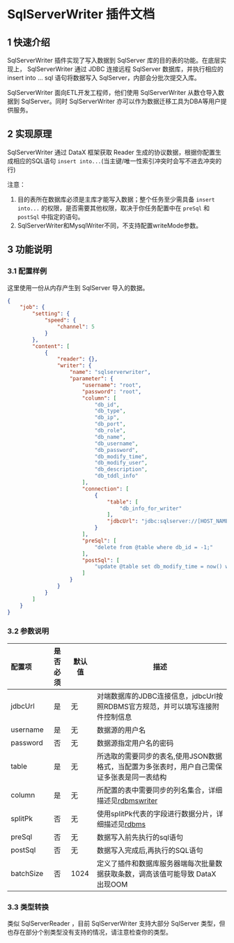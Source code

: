 # SqlServerWriter 插件文档

## 1 快速介绍

SqlServerWriter 插件实现了写入数据到 SqlServer 库的目的表的功能。在底层实现上， SqlServerWriter 通过 JDBC 连接远程 SqlServer 数据库，并执行相应的 insert into ...  sql 语句将数据写入 SqlServer，内部会分批次提交入库。

SqlServerWriter 面向ETL开发工程师，他们使用 SqlServerWriter 从数仓导入数据到 SqlServer。同时 SqlServerWriter 亦可以作为数据迁移工具为DBA等用户提供服务。

## 2 实现原理

SqlServerWriter 通过 DataX 框架获取 Reader 生成的协议数据，根据你配置生成相应的SQL语句 `insert into...`(当主键/唯一性索引冲突时会写不进去冲突的行)

注意：

1. 目的表所在数据库必须是主库才能写入数据；整个任务至少需具备 `insert into...` 的权限，是否需要其他权限，取决于你任务配置中在 `preSql` 和 `postSql` 中指定的语句。
2. SqlServerWriter和MysqlWriter不同，不支持配置writeMode参数。

## 3 功能说明

### 3.1 配置样例

这里使用一份从内存产生到 SqlServer 导入的数据。

```json
{
    "job": {
        "setting": {
            "speed": {
                "channel": 5
            }
        },
        "content": [
            {
                "reader": {},
                "writer": {
                    "name": "sqlserverwriter",
                    "parameter": {
                        "username": "root",
                        "password": "root",
                        "column": [
                            "db_id",
                            "db_type",
                            "db_ip",
                            "db_port",
                            "db_role",
                            "db_name",
                            "db_username",
                            "db_password",
                            "db_modify_time",
                            "db_modify_user",
                            "db_description",
                            "db_tddl_info"
                        ],
                        "connection": [
                            {
                                "table": [
                                    "db_info_for_writer"
                                ],
                                "jdbcUrl": "jdbc:sqlserver://[HOST_NAME]:PORT;DatabaseName=[DATABASE_NAME]"
                            }
                        ],
                        "preSql": [
                            "delete from @table where db_id = -1;"
                        ],
                        "postSql": [
                            "update @table set db_modify_time = now() where db_id = 1;"
                        ]
                    }
                }
            }
        ]
    }
}

```

### 3.2 参数说明

| 配置项          | 是否必须 | 默认值 |         描述   |
| :-------------- | :------: | ------ |------------- |
| jdbcUrl         |    是    | 无     | 对端数据库的JDBC连接信息，jdbcUrl按照RDBMS官方规范，并可以填写连接附件控制信息 |
| username        |    是    | 无     | 数据源的用户名 |
| password        |    否    | 无     | 数据源指定用户名的密码 |
| table           |    是    | 无     | 所选取的需要同步的表名,使用JSON数据格式，当配置为多张表时，用户自己需保证多张表是同一表结构 |
| column          |    是    | 无     |  所配置的表中需要同步的列名集合，详细描述见[rdbmswriter](../writer/rdbmswriter.md) |
| splitPk         |    否    | 无     | 使用splitPk代表的字段进行数据分片，详细描述见[rdbms](../reader/rdbmsreader.md)|
| preSql | 否  | 无 | 数据写入前先执行的sql语句 |
| postSql        |   否      | 无    | 数据写入完成后,再执行的SQL语句 |
| batchSize       |    否    | 1024   |  定义了插件和数据库服务器端每次批量数据获取条数，调高该值可能导致 DataX 出现OOM |

### 3.3 类型转换

类似 SqlServerReader ，目前 SqlServerWriter 支持大部分 SqlServer 类型，但也存在部分个别类型没有支持的情况，请注意检查你的类型。
